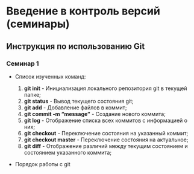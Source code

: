# Введение в контроль версий (семинары)

## Инструкция по использованию Git

### Семинар 1

+ Список изученных команд:
    1. **git init** - Инициализация локального репозитория git в текущей папке; 
    2. **git status** - Вывод текущего состояния git;
    3. **git add** - Добавление файлов в коммит;
    4. **git commit -m “message”** - Создание нового коммита;
    5. **git log** - Отображение списка всех коммитов с информацией о них;
    6. **git checkout** - Переключение состояния на указанный коммит;
    7. **git checkout master** - Переключение состояния на актуальное;
    8. **git diff** - Отображение различий между текущим состоянием и состоянием указанного коммита;

+ Порядок работы с git